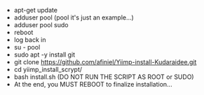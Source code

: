 - apt-get update
- adduser pool (pool it's just an example...)
- adduser pool sudo
- reboot
- log back in 
- su - pool
- sudo apt -y install git
- git clone https://github.com/afiniel/Yiimp-install-Kudaraidee.git
- cd yiimp_install_scrypt/
- bash install.sh (DO NOT RUN THE SCRIPT AS ROOT or SUDO)
- At the end, you MUST REBOOT to finalize installation...



